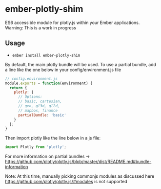 # ember-plotly-shim

ES6 accessible module for plotly.js within your Ember applications.
Warning: This is a work in progress
## Usage
* `ember install ember-plotly-shim`

By default, the main plotly bundle will be used.  To use a partial bundle, add a line like the one below in your config/environment.js file
```js
// config.environment.js
module.exports = function(environment) {
  return {
    plotly: {
      // Options:
      // basic, cartesian,
      // geo, gl3d, gl2d,
      // mapbox, finance
      partialBundle: 'basic'
    }
  };
}
```
Then import plotly like the line below in a js file:
```js
import Plotly from 'plotly';
```
For more information on partial bundles ->  https://github.com/plotly/plotly.js/blob/master/dist/README.md#bundle-information

Note: At this time, manually picking commonjs modules as discussed here https://github.com/plotly/plotly.js/#modules is not supported
